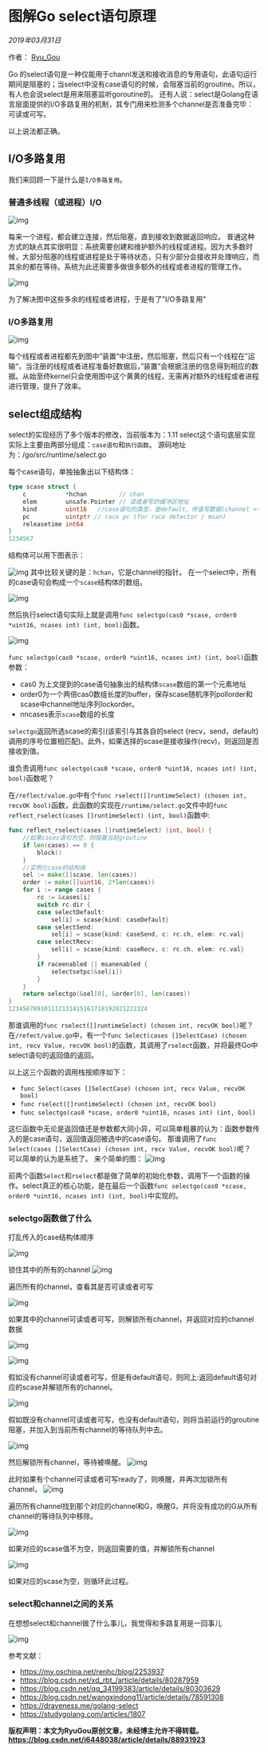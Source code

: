 # 图解Go select语句原理

*2019年03月31日*

作者： [Ryu_Gou](https://blog.csdn.net/i6448038) 



Go 的select语句是一种仅能用于channl发送和接收消息的专用语句，此语句运行期间是阻塞的；当select中没有case语句的时候，会阻塞当前的groutine。所以，有人也会说select是用来阻塞监听goroutine的。
还有人说：select是Golang在语言层面提供的I/O多路复用的机制，其专门用来检测多个channel是否准备完毕：可读或可写。

以上说法都正确。

## I/O多路复用

我们来回顾一下是什么是`I/O多路复用`。

### 普通多线程（或进程）I/O

![img](https://github.com/tianmt/learn-go/blob/master/%E5%B9%B6%E5%8F%91/%E5%9B%BE%E8%A7%A3Go%20select%E8%AF%AD%E5%8F%A5%E5%8E%9F%E7%90%86_images/select-principle_0.png?raw=true)

每来一个进程，都会建立连接，然后阻塞，直到接收到数据返回响应。
普通这种方式的缺点其实很明显：系统需要创建和维护额外的线程或进程。因为大多数时候，大部分阻塞的线程或进程是处于等待状态，只有少部分会接收并处理响应，而其余的都在等待。系统为此还需要多做很多额外的线程或者进程的管理工作。

![img](https://github.com/tianmt/learn-go/blob/master/%E5%B9%B6%E5%8F%91/%E5%9B%BE%E8%A7%A3Go%20select%E8%AF%AD%E5%8F%A5%E5%8E%9F%E7%90%86_images/select-principle_1.png?raw=true)

为了解决图中这些多余的线程或者进程，于是有了"I/O多路复用"

### I/O多路复用

![img](https://github.com/tianmt/learn-go/blob/master/%E5%B9%B6%E5%8F%91/%E5%9B%BE%E8%A7%A3Go%20select%E8%AF%AD%E5%8F%A5%E5%8E%9F%E7%90%86_images/select-principle_2.png?raw=true)

每个线程或者进程都先到图中”装置“中注册，然后阻塞，然后只有一个线程在”运输“，当注册的线程或者进程准备好数据后，”装置“会根据注册的信息得到相应的数据。从始至终kernel只会使用图中这个黄黄的线程，无需再对额外的线程或者进程进行管理，提升了效率。

## select组成结构

select的实现经历了多个版本的修改，当前版本为：1.11
select这个语句底层实现实际上主要由两部分组成：`case语句`和`执行函数`。
源码地址为：/go/src/runtime/select.go

每个case语句，单独抽象出以下结构体：

```Go
type scase struct {
    c           *hchan         // chan
    elem        unsafe.Pointer // 读或者写的缓冲区地址
    kind        uint16   //case语句的类型，是default、传值写数据(channel <-) 还是  取值读数据(<- channel)
    pc          uintptr // race pc (for race detector / msan)
    releasetime int64
}
1234567
```

结构体可以用下图表示：

![img](https://github.com/tianmt/learn-go/blob/master/%E5%B9%B6%E5%8F%91/%E5%9B%BE%E8%A7%A3Go%20select%E8%AF%AD%E5%8F%A5%E5%8E%9F%E7%90%86_images/select-principle_3.png?raw=true)
其中比较关键的是：`hchan`，它是channel的指针。
在一个select中，所有的case语句会构成一个`scase`结构体的数组。

![img](https://github.com/tianmt/learn-go/blob/master/%E5%B9%B6%E5%8F%91/%E5%9B%BE%E8%A7%A3Go%20select%E8%AF%AD%E5%8F%A5%E5%8E%9F%E7%90%86_images/select-principle_4.png?raw=true)

然后执行select语句实际上就是调用`func selectgo(cas0 *scase, order0 *uint16, ncases int) (int, bool)`函数。

![img](https://github.com/tianmt/learn-go/blob/master/%E5%B9%B6%E5%8F%91/%E5%9B%BE%E8%A7%A3Go%20select%E8%AF%AD%E5%8F%A5%E5%8E%9F%E7%90%86_images/select-principle_5.png?raw=true)

`func selectgo(cas0 *scase, order0 *uint16, ncases int) (int, bool)`函数参数：

- cas0 为上文提到的case语句抽象出的结构体`scase`数组的第一个元素地址
- order0为一个两倍cas0数组长度的buffer，保存scase随机序列pollorder和scase中channel地址序列lockorder。
- nncases表示`scase`数组的长度

`selectgo`返回所选scase的索引(该索引与其各自的select {recv，send，default}调用的序号位置相匹配)。此外，如果选择的scase是接收操作(recv)，则返回是否接收到值。

谁负责调用`func selectgo(cas0 *scase, order0 *uint16, ncases int) (int, bool)`函数呢？

在`/reflect/value.go`中有个`func rselect([]runtimeSelect) (chosen int, recvOK bool)`函数，此函数的实现在`/runtime/select.go`文件中的`func reflect_rselect(cases []runtimeSelect) (int, bool)`函数中:

```Go
func reflect_rselect(cases []runtimeSelect) (int, bool) { 
    //如果cases语句为空，则阻塞当前groutine
    if len(cases) == 0 {
        block()
    }
    //实例化case的结构体
    sel := make([]scase, len(cases))
    order := make([]uint16, 2*len(cases))
    for i := range cases {
        rc := &cases[i]
        switch rc.dir {
        case selectDefault:
            sel[i] = scase{kind: caseDefault}
        case selectSend:
            sel[i] = scase{kind: caseSend, c: rc.ch, elem: rc.val}
        case selectRecv:
            sel[i] = scase{kind: caseRecv, c: rc.ch, elem: rc.val}
        }
        if raceenabled || msanenabled {
            selectsetpc(&sel[i])
        }
    }
    return selectgo(&sel[0], &order[0], len(cases))
}
123456789101112131415161718192021222324
```

那谁调用的`func rselect([]runtimeSelect) (chosen int, recvOK bool)`呢？
在`/refect/value.go`中，有一个`func Select(cases []SelectCase) (chosen int, recv Value, recvOK bool)`的函数，其调用了`rselect`函数，并将最终Go中select语句的返回值的返回。

以上这三个函数的调用栈按顺序如下：

- `func Select(cases []SelectCase) (chosen int, recv Value, recvOK bool)`
- `func rselect([]runtimeSelect) (chosen int, recvOK bool)`
- `func selectgo(cas0 *scase, order0 *uint16, ncases int) (int, bool)`

这仨函数中无论是返回值还是参数都大同小异，可以简单粗暴的认为：函数参数传入的是case语句，返回值返回被选中的case语句。
那谁调用了`func Select(cases []SelectCase) (chosen int, recv Value, recvOK bool)`呢？
可以简单的认为是系统了。
来个简单的图：
![img](https://github.com/tianmt/learn-go/blob/master/%E5%B9%B6%E5%8F%91/%E5%9B%BE%E8%A7%A3Go%20select%E8%AF%AD%E5%8F%A5%E5%8E%9F%E7%90%86_images/select-principle_18.png?raw=true)

前两个函数`Select`和`rselect`都是做了简单的初始化参数，调用下一个函数的操作。select真正的核心功能，是在最后一个函数`func selectgo(cas0 *scase, order0 *uint16, ncases int) (int, bool)`中实现的。

### selectgo函数做了什么

打乱传入的case结构体顺序

![img](https://github.com/tianmt/learn-go/blob/master/%E5%B9%B6%E5%8F%91/%E5%9B%BE%E8%A7%A3Go%20select%E8%AF%AD%E5%8F%A5%E5%8E%9F%E7%90%86_images/select-principle_6.png?raw=true)

锁住其中的所有的channel
![img](https://github.com/tianmt/learn-go/blob/master/%E5%B9%B6%E5%8F%91/%E5%9B%BE%E8%A7%A3Go%20select%E8%AF%AD%E5%8F%A5%E5%8E%9F%E7%90%86_images/select-principle_7.png?raw=true)

遍历所有的channel，查看其是否可读或者可写

![img](https://github.com/tianmt/learn-go/blob/master/%E5%B9%B6%E5%8F%91/%E5%9B%BE%E8%A7%A3Go%20select%E8%AF%AD%E5%8F%A5%E5%8E%9F%E7%90%86_images/select-principle_8.png?raw=true)

如果其中的channel可读或者可写，则解锁所有channel，并返回对应的channel数据

![img](https://github.com/tianmt/learn-go/blob/master/%E5%B9%B6%E5%8F%91/%E5%9B%BE%E8%A7%A3Go%20select%E8%AF%AD%E5%8F%A5%E5%8E%9F%E7%90%86_images/select-principle_9.png?raw=true)

![img](https://github.com/tianmt/learn-go/blob/master/%E5%B9%B6%E5%8F%91/%E5%9B%BE%E8%A7%A3Go%20select%E8%AF%AD%E5%8F%A5%E5%8E%9F%E7%90%86_images/select-principle_10.png?raw=true)

假如没有channel可读或者可写，但是有default语句，则同上:返回default语句对应的scase并解锁所有的channel。

![img](https://github.com/tianmt/learn-go/blob/master/%E5%B9%B6%E5%8F%91/%E5%9B%BE%E8%A7%A3Go%20select%E8%AF%AD%E5%8F%A5%E5%8E%9F%E7%90%86_images/select-principle_11.png?raw=true)

假如既没有channel可读或者可写，也没有default语句，则将当前运行的groutine阻塞，并加入到当前所有channel的等待队列中去。

![img](https://github.com/tianmt/learn-go/blob/master/%E5%B9%B6%E5%8F%91/%E5%9B%BE%E8%A7%A3Go%20select%E8%AF%AD%E5%8F%A5%E5%8E%9F%E7%90%86_images/select-principle_12.png?raw=true)

然后解锁所有channel，等待被唤醒。
![img](https://github.com/tianmt/learn-go/blob/master/%E5%B9%B6%E5%8F%91/%E5%9B%BE%E8%A7%A3Go%20select%E8%AF%AD%E5%8F%A5%E5%8E%9F%E7%90%86_images/select-principle_13.png?raw=true)

此时如果有个channel可读或者可写ready了，则唤醒，并再次加锁所有channel，
![img](https://github.com/tianmt/learn-go/blob/master/%E5%B9%B6%E5%8F%91/%E5%9B%BE%E8%A7%A3Go%20select%E8%AF%AD%E5%8F%A5%E5%8E%9F%E7%90%86_images/select-principle_14.png?raw=true)

遍历所有channel找到那个对应的channel和G，唤醒G，并将没有成功的G从所有channel的等待队列中移除。

![img](https://github.com/tianmt/learn-go/blob/master/%E5%B9%B6%E5%8F%91/%E5%9B%BE%E8%A7%A3Go%20select%E8%AF%AD%E5%8F%A5%E5%8E%9F%E7%90%86_images/select-principle_15.png?raw=true)

如果对应的scase值不为空，则返回需要的值，并解锁所有channel

![img](https://github.com/tianmt/learn-go/blob/master/%E5%B9%B6%E5%8F%91/%E5%9B%BE%E8%A7%A3Go%20select%E8%AF%AD%E5%8F%A5%E5%8E%9F%E7%90%86_images/select-principle_16.png?raw=true)

如果对应的scase为空，则循环此过程。

### select和channel之间的关系

在想想select和channel做了什么事儿，我觉得和多路复用是一回事儿

![img](https://github.com/tianmt/learn-go/blob/master/%E5%B9%B6%E5%8F%91/%E5%9B%BE%E8%A7%A3Go%20select%E8%AF%AD%E5%8F%A5%E5%8E%9F%E7%90%86_images/select-principle_17.png?raw=true)



参考文献：

- https://my.oschina.net/renhc/blog/2253937
- https://blog.csdn.net/xd_rbt_/article/details/80287959
- https://blog.csdn.net/qq_34199383/article/details/80303629
- https://blog.csdn.net/wangxindong11/article/details/78591308
- https://draveness.me/golang-select
- https://studygolang.com/articles/1807



**版权声明：本文为RyuGou原创文章，未经博主允许不得转载。 https://blog.csdn.net/i6448038/article/details/88931923**